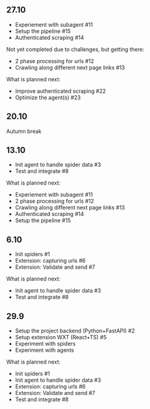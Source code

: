 ## 27.10

- Experiement with subagent #11
- Setup the pipeline #15
- Authenticated scraping #14

Not yet completed due to challenges, but getting there:

- 2 phase processing for urls #12
- Crawling along different next page links #13

What is planned next:

- Improve authenticated scraping #22
- Optimize the agent(s) #23

## 20.10

Autumn break

## 13.10

- Init agent to handle spider data #3
- Test and integrate #8

What is planned next:

- Experiement with subagent #11
- 2 phase processing for urls #12
- Crawling along different next page links #13
- Authenticated scraping #14
- Setup the pipeline #15

## 6.10

- Init spiders #1
- Extension: capturing urls #6
- Extension: Validate and send #7

What is planned next:

- Init agent to handle spider data #3
- Test and integrate #8

## 29.9

- Setup the project backend (Python+FastAPI) #2
- Setup extension WXT (React+TS) #5
- Experiment with spiders
- Experiment with agents

What is planned next:

- Init spiders #1
- Init agent to handle spider data #3
- Extension: capturing urls #6
- Extension: Validate and send #7
- Test and integrate #8
